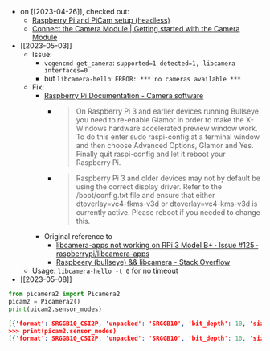 - on [[2023-04-26]], checked out:
	- [Raspberry Pi and PiCam setup (headless)](https://gist.github.com/sageworksstudio/b0954d2d6cfac7d4a00e776953324a2c)
	- [Connect the Camera Module | Getting started with the Camera Module](https://projects.raspberrypi.org/en/projects/getting-started-with-picamera/2)
- [[2023-05-03]]
	- Issue:
		- `vcgencmd get_camera`: `supported=1 detected=1, libcamera interfaces=0`
		- but `libcamera-hello`: `ERROR: *** no cameras available ***`
	- Fix:
		- [Raspberry Pi Documentation - Camera software](https://www.raspberrypi.com/documentation/computers/camera_software.html)
			- > On Raspberry Pi 3 and earlier devices running Bullseye you need to re-enable Glamor in order to make the X-Windows hardware accelerated preview window work. To do this enter sudo raspi-config at a terminal window and then choose Advanced Options, Glamor and Yes. Finally quit raspi-config and let it reboot your Raspberry Pi.
			- > Raspberry Pi 3 and older devices may not by default be using the correct display driver. Refer to the /boot/config.txt file and ensure that either dtoverlay=vc4-fkms-v3d or dtoverlay=vc4-kms-v3d is currently active. Please reboot if you needed to change this.
		- Original reference to
			- [libcamera-apps not working on RPi 3 Model B+ · Issue #125 · raspberrypi/libcamera-apps](https://github.com/raspberrypi/libcamera-apps/issues/125)
			- [Raspbeery (bullseye) && libcamera - Stack Overflow](https://stackoverflow.com/questions/71709549/raspbeery-bullseye-libcamera/71712175#71712175)
	- Usage: `libcamera-hello -t 0` for no timeout
- [[2023-05-08]]
```python
from picamera2 import Picamera2
picam2 = Picamera2()
print(picam2.sensor_modes)
```

```json
[{'format': SRGGB10_CSI2P, 'unpacked': 'SRGGB10', 'bit_depth': 10, 'size': (640, 480), 'fps': 103.33, 'crop_limits': (1000, 752, 1280, 960), 'exposure_limits': (75, 11766829, None)}, {'format': SRGGB10_CSI2P, 'unpacked': 'SRGGB10', 'bit_depth': 10, 'size': (1640, 1232), 'fps': 41.85, 'crop_limits': (0, 0, 3280, 2464), 'exposure_limits': (75, 11766829, None)}, {'format': SRGGB10_CSI2P, 'unpacked': 'SRGGB10', 'bit_depth': 10, 'size': (1920, 1080), 'fps': 47.57, 'crop_limits': (680, 692, 1920, 1080), 'exposure_limits': (75, 11766829, None)}, {'format': SRGGB10_CSI2P, 'unpacked': 'SRGGB10', 'bit_depth': 10, 'size': (3280, 2464), 'fps': 21.19, 'crop_limits': (0, 0, 3280, 2464), 'exposure_limits': (75, 11766829, None)}, {'format': SRGGB8, 'unpacked': 'SRGGB8', 'bit_depth': 8, 'size': (640, 480), 'fps': 103.33, 'crop_limits': (1000, 752, 1280, 960), 'exposure_limits': (75, 11766829, None)}, {'format': SRGGB8, 'unpacked': 'SRGGB8', 'bit_depth': 8, 'size': (1640, 1232), 'fps': 41.85, 'crop_limits': (0, 0, 3280, 2464), 'exposure_limits': (75, 11766829, None)}, {'format': SRGGB8, 'unpacked': 'SRGGB8', 'bit_depth': 8, 'size': (1920, 1080), 'fps': 47.57, 'crop_limits': (680, 692, 1920, 1080), 'exposure_limits': (75, 11766829, None)}, {'format': SRGGB8, 'unpacked': 'SRGGB8', 'bit_depth': 8, 'size': (3280, 2464), 'fps': 21.19, 'crop_limits': (0, 0, 3280, 2464), 'exposure_limits': (75, 11766829, None)}]
>>> print(picam2.sensor_modes)
[{'format': SRGGB10_CSI2P, 'unpacked': 'SRGGB10', 'bit_depth': 10, 'size': (640, 480), 'fps': 103.33, 'crop_limits': (1000, 752, 1280, 960), 'exposure_limits': (75, 11766829, None)}, {'format': SRGGB10_CSI2P, 'unpacked': 'SRGGB10', 'bit_depth': 10, 'size': (1640, 1232), 'fps': 41.85, 'crop_limits': (0, 0, 3280, 2464), 'exposure_limits': (75, 11766829, None)}, {'format': SRGGB10_CSI2P, 'unpacked': 'SRGGB10', 'bit_depth': 10, 'size': (1920, 1080), 'fps': 47.57, 'crop_limits': (680, 692, 1920, 1080), 'exposure_limits': (75, 11766829, None)}, {'format': SRGGB10_CSI2P, 'unpacked': 'SRGGB10', 'bit_depth': 10, 'size': (3280, 2464), 'fps': 21.19, 'crop_limits': (0, 0, 3280, 2464), 'exposure_limits': (75, 11766829, None)}, {'format': SRGGB8, 'unpacked': 'SRGGB8', 'bit_depth': 8, 'size': (640, 480), 'fps': 103.33, 'crop_limits': (1000, 752, 1280, 960), 'exposure_limits': (75, 11766829, None)}, {'format': SRGGB8, 'unpacked': 'SRGGB8', 'bit_depth': 8, 'size': (1640, 1232), 'fps': 41.85, 'crop_limits': (0, 0, 3280, 2464), 'exposure_limits': (75, 11766829, None)}, {'format': SRGGB8, 'unpacked': 'SRGGB8', 'bit_depth': 8, 'size': (1920, 1080), 'fps': 47.57, 'crop_limits': (680, 692, 1920, 1080), 'exposure_limits': (75, 11766829, None)}, {'format': SRGGB8, 'unpacked': 'SRGGB8', 'bit_depth': 8, 'size': (3280, 2464), 'fps': 21.19, 'crop_limits': (0, 0, 3280, 2464), 'exposure_limits': (75, 11766829, None)}]
```